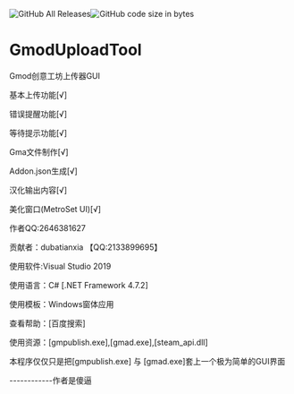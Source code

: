 ![GitHub All Releases](https://img.shields.io/github/downloads/Cjjj-sys/GmodUploadTool/total)![GitHub code size in bytes](https://img.shields.io/github/languages/code-size/Cjjj-sys/GmodUploadTool)
# GmodUploadTool
Gmod创意工坊上传器GUI  

基本上传功能[√]  

错误提醒功能[√]  

等待提示功能[√]  

Gma文件制作[√]  

Addon.json生成[√]  

汉化输出内容[√]  

美化窗口(MetroSet UI)[√] 

作者QQ:2646381627


贡献者：dubatianxia 【QQ:2133899695】


使用软件:Visual Studio 2019 

使用语言：C# [.NET Framework 4.7.2] 

使用模板：Windows窗体应用 

查看帮助：[百度搜索] 

使用资源：[gmpublish.exe],[gmad.exe],[steam_api.dll] 



本程序仅仅只是把[gmpublish.exe] 与 [gmad.exe]套上一个极为简单的GUI界面













------------作者是傻逼
